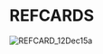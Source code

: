 REFCARDS
========
![REFCARD_12Dec15a](https://databasearts.files.wordpress.com/2015/12/refcard_12dec15b.jpg)
